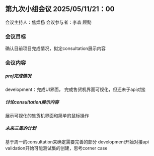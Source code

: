 ## 第九次小组会议 2025/05/11/21：00

会议主持人：焦煜杨
会议参与者：李森 顾懿

### 会议目标

确认目前项目完成情况，拟定consultation展示内容

### 会议内容

##### proj完成情况

development：完成UI界面， 完成售货机界面可视化，但还未于api对接

##### 讨论consultation展示内容

展示可视化的售货机界面和简单的鼠标操作

##### 未来三周的计划

基于周一的consultation来确定需要完善的部分
development开始对接api
validation开始可能测试集的创建，思考corner case

